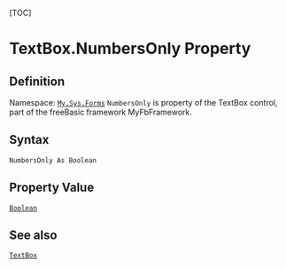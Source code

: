 [TOC]
# TextBox.NumbersOnly Property

## Definition
Namespace: [`My.Sys.Forms`](My.Sys.Forms.md)
`NumbersOnly` is property of the TextBox control, part of the freeBasic framework MyFbFramework.
## Syntax
```freeBasic
NumbersOnly As Boolean
```
## Property Value
[`Boolean`]("https://www.freebasic.net/wiki/KeyPgBoolean")
## See also
[`TextBox`](TextBox.md)
